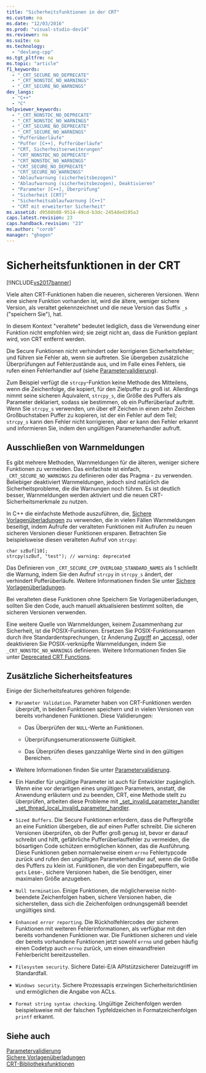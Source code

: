 ```yaml
---
title: "Sicherheitsfunktionen in der CRT"
ms.custom: na
ms.date: "12/03/2016"
ms.prod: "visual-studio-dev14"
ms.reviewer: na
ms.suite: na
ms.technology: 
  - "devlang-cpp"
ms.tgt_pltfrm: na
ms.topic: "article"
f1_keywords: 
  - "_CRT_SECURE_NO_DEPRECATE"
  - "_CRT_NONSTDC_NO_WARNINGS"
  - "_CRT_SECURE_NO_WARNINGS"
dev_langs: 
  - "C++"
  - "C"
helpviewer_keywords: 
  - "_CRT_NONSTDC_NO_DEPRECATE"
  - "_CRT_NONSTDC_NO_WARNINGS"
  - "_CRT_SECURE_NO_DEPRECATE"
  - "_CRT_SECURE_NO_WARNINGS"
  - "Pufferüberläufe"
  - "Puffer [C++], Pufferüberläufe"
  - "CRT, Sicherheitserweiterungen"
  - "CRT_NONSTDC_NO_DEPRECATE"
  - "CRT_NONSTDC_NO_WARNINGS"
  - "CRT_SECURE_NO_DEPRECATE"
  - "CRT_SECURE_NO_WARNINGS"
  - "Ablaufwarnung (sicherheitsbezogen)"
  - "Ablaufwarnung (sicherheitsbezogen), Deaktivieren"
  - "Parameter [C++], Überprüfung"
  - "Sicherheit [CRT]"
  - "Sicherheitsablaufwarnung [C++]"
  - "CRT mit erweiterter Sicherheit"
ms.assetid: d9568b08-9514-49cd-b3dc-2454ded195a3
caps.latest.revision: 23
caps.handback.revision: "23"
ms.author: "corob"
manager: "ghogen"
---
```

# Sicherheitsfunktionen in der CRT
[!INCLUDE[vs2017banner](../assembler/inline/includes/vs2017banner.md)]

Viele alten CRT\-Funktionen haben die neueren, sichereren Versionen.  Wenn eine sichere Funktion vorhanden ist, wird die ältere, weniger sichere Version, als veraltet gekennzeichnet und die neue Version das Suffix `_s` \("speichern Sie"\), hat.  
  
 In diesem Kontext "veraltete" bedeutet lediglich, dass die Verwendung einer Funktion nicht empfohlen wird; sie zeigt nicht an, dass die Funktion geplant wird, von CRT entfernt werden.  
  
 Die Secure Funktionen nicht verhindert oder korrigieren Sicherheitsfehler; und führen sie Fehler ab, wenn sie auftreten.  Sie übergeben zusätzliche Überprüfungen auf Fehlerzustände aus, und im Falle eines Fehlers, sie rufen einen Fehlerhandler auf \(siehe [Parametervalidierung](../c-runtime-library/parameter-validation.md)\).  
  
 Zum Beispiel verfügt die `strcpy`\-Funktion keine Methode des Mitteilens, wenn die Zeichenfolge, die kopiert, für den Zielpuffer zu groß ist.  Allerdings nimmt seine sicheren Äquivalent, `strcpy_s`, die Größe des Puffers als Parameter deklariert, sodass sie bestimmen, ob ein Pufferüberlauf auftritt.  Wenn Sie `strcpy_s` verwenden, um über elf Zeichen in einen zehn Zeichen Großbuchstaben Puffer zu kopieren, ist der ein Fehler auf dem Teil; `strcpy_s` kann den Fehler nicht korrigieren, aber er kann den Fehler erkannt und informieren Sie, indem den ungültigen Parameterhandler aufruft.  
  
## Ausschließen von Warnmeldungen  
 Es gibt mehrere Methoden, Warnmeldungen für die älteren, weniger sichere Funktionen zu vermeiden.  Das einfachste ist einfach, `_CRT_SECURE_NO_WARNINGS` zu definieren oder das Pragma \- zu verwenden.  Beliebiger deaktiviert Warnmeldungen, jedoch sind natürlich die Sicherheitsprobleme, die die Warnungen noch führen.  Es ist deutlich besser, Warnmeldungen werden aktiviert und die neuen CRT\-Sicherheitsmerkmale zu nutzen.  
  
 In C\+\+ die einfachste Methode auszuführen, die, [Sichere Vorlagenüberladungen](../c-runtime-library/secure-template-overloads.md) zu verwenden, die in vielen Fällen Warnmeldungen beseitigt, indem Aufrufe der veralteten Funktionen mit Aufrufen zu neuen sicheren Versionen dieser Funktionen ersparen.  Betrachten Sie beispielsweise diesen veralteten Aufruf von `strcpy`:  
  
```  
char szBuf[10];   
strcpy(szBuf, "test"); // warning: deprecated   
```  
  
 Das Definieren von `_CRT_SECURE_CPP_OVERLOAD_STANDARD_NAMES` als 1 schließt die Warnung, indem Sie den Aufruf `strcpy` in `strcpy_s` ändert, der verhindert Pufferüberläufe.  Weitere Informationen finden Sie unter [Sichere Vorlagenüberladungen](../c-runtime-library/secure-template-overloads.md).  
  
 Bei veralteten diese Funktionen ohne Speichern Sie Vorlagenüberladungen, sollten Sie den Code, auch manuell aktualisieren bestimmt sollten, die sicheren Versionen verwenden.  
  
 Eine weitere Quelle von Warnmeldungen, keinem Zusammenhang zur Sicherheit, ist die POSIX\-Funktionen.  Ersetzen Sie POSIX\-Funktionsnamen durch ihre Standardentsprechungen, \(z Änderung [Zugriff](../c-runtime-library/reference/access-crt.md) an [\_access](../c-runtime-library/reference/access-waccess.md)\), oder deaktivieren Sie POSIX\-verknüpfte Warnmeldungen, indem Sie `_CRT_NONSTDC_NO_WARNINGS` definieren.  Weitere Informationen finden Sie unter [Deprecated CRT Functions](assetId:///7e259932-c6c8-4c1a-9637-639e591681a5).  
  
## Zusätzliche Sicherheitsfeatures  
 Einige der Sicherheitsfeatures gehören folgende:  
  
-   `Parameter Validation`.  Parameter haben von CRT\-Funktionen werden überprüft, in beiden Funktionen speichern und in vielen Versionen von bereits vorhandenen Funktionen.  Diese Validierungen:  
  
    -   Das Überprüfen der `NULL`\-Werte an Funktionen.  
  
    -   Überprüfungsenumerationswerte Gültigkeit.  
  
    -   Das Überprüfen dieses ganzzahlige Werte sind in den gültigen Bereichen.  
  
-   Weitere Informationen finden Sie unter [Parametervalidierung](../c-runtime-library/parameter-validation.md).  
  
-   Ein Handler für ungültige Parameter ist auch für Entwickler zugänglich.  Wenn eine vor derartigen eines ungültigen Parameters, anstatt, die Anwendung erläutern und zu beenden, CRT, eine Methode stellt zu überprüfen, arbeiten diese Probleme mit [\_set\_invalid\_parameter\_handler \_set\_thread\_local\_invalid\_parameter\_handler](../c-runtime-library/reference/set-invalid-parameter-handler-set-thread-local-invalid-parameter-handler.md).  
  
-   `Sized Buffers`.  Die Secure Funktionen erfordern, dass die Puffergröße an eine Funktion übergeben, die auf einen Puffer schreibt.  Die sicheren Versionen überprüfen, ob der Puffer groß genug ist, bevor er darauf schreibt und hilft, gefährliche Pufferüberlauffehler zu vermeiden, die bösartigen Code schützen ermöglichen können, das die Ausführung.  Diese Funktionen geben normalerweise einem `errno` Fehlertypcode zurück und rufen den ungültigen Parameterhandler auf, wenn die Größe des Puffers zu klein ist.  Funktionen, die von den Eingabepuffern, wie `gets` Lese\-, sichere Versionen haben, die Sie benötigen, einer maximalen Größe anzugeben.  
  
-   `Null termination`.  Einige Funktionen, die möglicherweise nicht\-beendete Zeichenfolgen haben, sichere Versionen haben, die sicherstellen, dass sich die Zeichenfolgen ordnungsgemäß beendet ungültiges sind.  
  
-   `Enhanced error reporting`.  Die Rückholfehlercodes der sicheren Funktionen mit weiteren Fehlerinformationen, als verfügbar mit den bereits vorhandenen Funktionen war.  Die Funktionen sicheren und viele der bereits vorhandene Funktionen jetzt sowohl `errno` und geben häufig einen Codetyp auch `errno` zurück, um einen einwandfreien Fehlerbericht bereitzustellen.  
  
-   `Filesystem security`.  Sichere Datei\-E\/A APIstützsicherer Dateizugriff im Standardfall.  
  
-   `Windows security`.  Sichere Prozessapis erzwingen Sicherheitsrichtlinien und ermöglichen die Angabe von ACLs.  
  
-   `Format string syntax checking`.  Ungültige Zeichenfolgen werden beispielsweise mit der falschen Typfeldzeichen in Formatzeichenfolgen  `printf` erkannt.  
  
## Siehe auch  
 [Parametervalidierung](../c-runtime-library/parameter-validation.md)   
 [Sichere Vorlagenüberladungen](../c-runtime-library/secure-template-overloads.md)   
 [CRT\-Bibliotheksfunktionen](../c-runtime-library/crt-library-features.md)